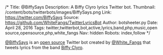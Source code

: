 /*
Title: @BiffySays
Description: A Biffy Clyro lyrics Twitter bot.
Thumbnail: /content/bots/twitterbots/images/BiffySays.png
Link: https://twitter.com/BiffySays
Source: https://github.com/WhiteFangs/TwitterLyricsBot
Author: botsheeter.py
Date: April 28, 2016
Tags: twitter,twitterbot,bot,active,lyrics,band,php,music,open source,opensource,php,white_fangs
Nav: hidden
Robots: index,follow
*/

[@BiffySays](https://twitter.com/BiffySays) is an [open source](https://github.com/WhiteFangs/TwitterLyricsBot) Twitter bot created by [@White_Fangs](https://twitter.com/White_Fangs) that tweets lyrics from the band [Biffy Clyro](https://en.wikipedia.org/wiki/Biffy_Clyro).
